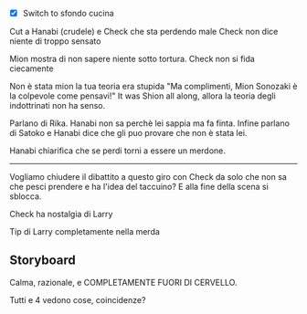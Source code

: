 
- [x] Switch to sfondo cucina


Cut a Hanabi (crudele) e Check che sta perdendo male
Check non dice niente di troppo sensato

Mion mostra di non sapere niente sotto tortura.
Check non si fida ciecamente

Non è stata mion la tua teoria era stupida
"Ma complimenti, Mion Sonozaki è la colpevole come pensavi!"
It was Shion all along, allora la teoria degli indottrinati non ha senso.

Parlano di Rika. Hanabi non sa perchè lei sappia ma fa finta.
Infine parlano di Satoko e Hanabi dice che gli puo provare che non è stata lei.



Hanabi chiarifica che se perdi torni a essere un merdone.



---


Vogliamo chiudere il dibattito a questo giro con Check da solo che non sa che pesci prendere e ha l'idea del taccuino? E alla fine della scena si sblocca.

Check ha nostalgia di Larry

Tip di Larry completamente nella merda



## Storyboard
Calma, razionale, e COMPLETAMENTE FUORI DI CERVELLO.

Tutti e 4 vedono cose, coincidenze?